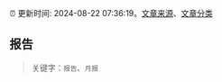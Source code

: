 :alarm_clock: 更新时间: 2024-08-22 07:36:19。[文章来源](/README.md)、[文章分类](/TAGS.md)

## 报告


> 关键字：`报告`、`月报`



